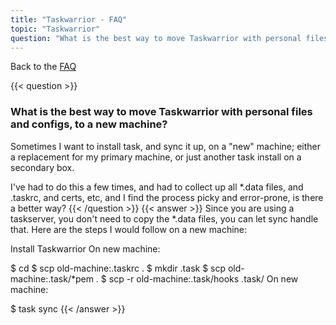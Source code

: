 ```yaml
---
title: "Taskwarrior - FAQ"
topic: "Taskwarrior"
question: "What is the best way to move Taskwarrior with personal files and configs, to a new machine?"
---
```


Back to the [FAQ](/support/faq)

{{< question >}}
### What is the best way to move Taskwarrior with personal files and configs, to a new machine?

Sometimes I want to install task, and sync it up, on a "new" machine; either a replacement for my primary machine, or just another task install on a secondary box.

 

I've had to do this a few times, and had to collect up all *.data files, and .taskrc, and certs, etc, and I find the process picky and error-prone, is there a better way?
{{< /question >}}
{{< answer >}}
Since you are using a taskserver, you don't need to copy the *.data files, you can let sync handle that.
Here are the steps I would follow on a new machine:

Install Taskwarrior
On new machine: 

$ cd
$ scp old-machine:.taskrc .
$ mkdir .task
$ scp old-machine:.task/*pem .
$ scp -r old-machine:.task/hooks .task/
On new machine: 

$ task sync
{{< /answer >}}
